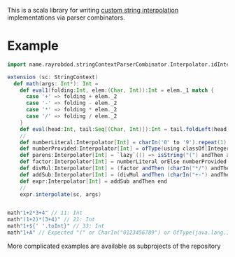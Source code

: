 ---
---

This is a scala library for writing [custom string interpolation](https://docs.scala-lang.org/scala3/book/string-interpolation.html#advanced-usage) implementations via parser combinators.

# Example

```scala
import name.rayrobdod.stringContextParserCombinator.Interpolator.idInterpolators._

extension (sc: StringContext)
  def math(args: Int*): Int =
    def eval1(folding:Int, elem:(Char, Int)):Int = elem._1 match {
      case '+' => folding + elem._2
      case '-' => folding - elem._2
      case '*' => folding * elem._2
      case '/' => folding / elem._2
    }
    def eval(head:Int, tail:Seq[(Char, Int)]):Int = tail.foldLeft(head)(eval1 _)
    //
    def numberLiteral:Interpolator[Int] = charIn('0' to '9').repeat(1).map({x => x.toInt})
    def numberProvided:Interpolator[Int] = ofType(using classOf[Integer]).map({x => x:Int})
    def parens:Interpolator[Int] = `lazy`(() => isString("(") andThen addSub andThen isString(")"))
    def factor:Interpolator[Int] = numberLiteral orElse numberProvided orElse parens
    def divMul:Interpolator[Int] = (factor andThen (charIn("*/") andThen factor).repeat()).map(eval _)
    def addSub:Interpolator[Int] = (divMul andThen (charIn("+-") andThen divMul).repeat()).map(eval _)
    def expr:Interpolator[Int] = addSub andThen end
    //
    expr.interpolate(sc, args)


math"1+2*3+4" // 11: Int
math"(1+2)*(3+4)" // 21: Int
math"1+${' '.toInt}" // 33: Int
math"1+A" // Expected "(" or CharIn("0123456789") or OfType(java.lang.Integer)
```

More complicated examples are available as subprojects of the repository
